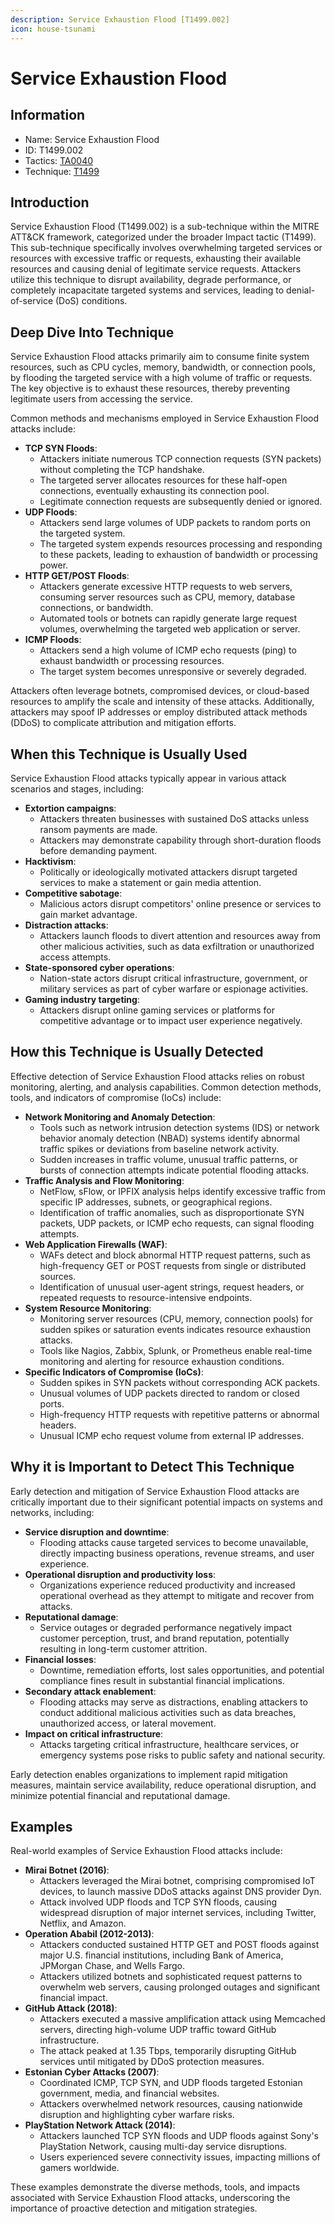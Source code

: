 ```yaml
---
description: Service Exhaustion Flood [T1499.002]
icon: house-tsunami
---
```


# Service Exhaustion Flood

## Information

* Name: Service Exhaustion Flood
* ID: T1499.002
* Tactics: [TA0040](../)
* Technique: [T1499](./)

## Introduction

Service Exhaustion Flood (T1499.002) is a sub-technique within the MITRE ATT\&CK framework, categorized under the broader Impact tactic (T1499). This sub-technique specifically involves overwhelming targeted services or resources with excessive traffic or requests, exhausting their available resources and causing denial of legitimate service requests. Attackers utilize this technique to disrupt availability, degrade performance, or completely incapacitate targeted systems and services, leading to denial-of-service (DoS) conditions.

## Deep Dive Into Technique

Service Exhaustion Flood attacks primarily aim to consume finite system resources, such as CPU cycles, memory, bandwidth, or connection pools, by flooding the targeted service with a high volume of traffic or requests. The key objective is to exhaust these resources, thereby preventing legitimate users from accessing the service.

Common methods and mechanisms employed in Service Exhaustion Flood attacks include:

* **TCP SYN Floods**:
  * Attackers initiate numerous TCP connection requests (SYN packets) without completing the TCP handshake.
  * The targeted server allocates resources for these half-open connections, eventually exhausting its connection pool.
  * Legitimate connection requests are subsequently denied or ignored.
* **UDP Floods**:
  * Attackers send large volumes of UDP packets to random ports on the targeted system.
  * The targeted system expends resources processing and responding to these packets, leading to exhaustion of bandwidth or processing power.
* **HTTP GET/POST Floods**:
  * Attackers generate excessive HTTP requests to web servers, consuming server resources such as CPU, memory, database connections, or bandwidth.
  * Automated tools or botnets can rapidly generate large request volumes, overwhelming the targeted web application or server.
* **ICMP Floods**:
  * Attackers send a high volume of ICMP echo requests (ping) to exhaust bandwidth or processing resources.
  * The target system becomes unresponsive or severely degraded.

Attackers often leverage botnets, compromised devices, or cloud-based resources to amplify the scale and intensity of these attacks. Additionally, attackers may spoof IP addresses or employ distributed attack methods (DDoS) to complicate attribution and mitigation efforts.

## When this Technique is Usually Used

Service Exhaustion Flood attacks typically appear in various attack scenarios and stages, including:

* **Extortion campaigns**:
  * Attackers threaten businesses with sustained DoS attacks unless ransom payments are made.
  * Attackers may demonstrate capability through short-duration floods before demanding payment.
* **Hacktivism**:
  * Politically or ideologically motivated attackers disrupt targeted services to make a statement or gain media attention.
* **Competitive sabotage**:
  * Malicious actors disrupt competitors' online presence or services to gain market advantage.
* **Distraction attacks**:
  * Attackers launch floods to divert attention and resources away from other malicious activities, such as data exfiltration or unauthorized access attempts.
* **State-sponsored cyber operations**:
  * Nation-state actors disrupt critical infrastructure, government, or military services as part of cyber warfare or espionage activities.
* **Gaming industry targeting**:
  * Attackers disrupt online gaming services or platforms for competitive advantage or to impact user experience negatively.

## How this Technique is Usually Detected

Effective detection of Service Exhaustion Flood attacks relies on robust monitoring, alerting, and analysis capabilities. Common detection methods, tools, and indicators of compromise (IoCs) include:

* **Network Monitoring and Anomaly Detection**:
  * Tools such as network intrusion detection systems (IDS) or network behavior anomaly detection (NBAD) systems identify abnormal traffic spikes or deviations from baseline network activity.
  * Sudden increases in traffic volume, unusual traffic patterns, or bursts of connection attempts indicate potential flooding attacks.
* **Traffic Analysis and Flow Monitoring**:
  * NetFlow, sFlow, or IPFIX analysis helps identify excessive traffic from specific IP addresses, subnets, or geographical regions.
  * Identification of traffic anomalies, such as disproportionate SYN packets, UDP packets, or ICMP echo requests, can signal flooding attempts.
* **Web Application Firewalls (WAF)**:
  * WAFs detect and block abnormal HTTP request patterns, such as high-frequency GET or POST requests from single or distributed sources.
  * Identification of unusual user-agent strings, request headers, or repeated requests to resource-intensive endpoints.
* **System Resource Monitoring**:
  * Monitoring server resources (CPU, memory, connection pools) for sudden spikes or saturation events indicates resource exhaustion attacks.
  * Tools like Nagios, Zabbix, Splunk, or Prometheus enable real-time monitoring and alerting for resource exhaustion conditions.
* **Specific Indicators of Compromise (IoCs)**:
  * Sudden spikes in SYN packets without corresponding ACK packets.
  * Unusual volumes of UDP packets directed to random or closed ports.
  * High-frequency HTTP requests with repetitive patterns or abnormal headers.
  * Unusual ICMP echo request volume from external IP addresses.

## Why it is Important to Detect This Technique

Early detection and mitigation of Service Exhaustion Flood attacks are critically important due to their significant potential impacts on systems and networks, including:

* **Service disruption and downtime**:
  * Flooding attacks cause targeted services to become unavailable, directly impacting business operations, revenue streams, and user experience.
* **Operational disruption and productivity loss**:
  * Organizations experience reduced productivity and increased operational overhead as they attempt to mitigate and recover from attacks.
* **Reputational damage**:
  * Service outages or degraded performance negatively impact customer perception, trust, and brand reputation, potentially resulting in long-term customer attrition.
* **Financial losses**:
  * Downtime, remediation efforts, lost sales opportunities, and potential compliance fines result in substantial financial implications.
* **Secondary attack enablement**:
  * Flooding attacks may serve as distractions, enabling attackers to conduct additional malicious activities such as data breaches, unauthorized access, or lateral movement.
* **Impact on critical infrastructure**:
  * Attacks targeting critical infrastructure, healthcare services, or emergency systems pose risks to public safety and national security.

Early detection enables organizations to implement rapid mitigation measures, maintain service availability, reduce operational disruption, and minimize potential financial and reputational damage.

## Examples

Real-world examples of Service Exhaustion Flood attacks include:

* **Mirai Botnet (2016)**:
  * Attackers leveraged the Mirai botnet, comprising compromised IoT devices, to launch massive DDoS attacks against DNS provider Dyn.
  * Attack involved UDP floods and TCP SYN floods, causing widespread disruption of major internet services, including Twitter, Netflix, and Amazon.
* **Operation Ababil (2012-2013)**:
  * Attackers conducted sustained HTTP GET and POST floods against major U.S. financial institutions, including Bank of America, JPMorgan Chase, and Wells Fargo.
  * Attackers utilized botnets and sophisticated request patterns to overwhelm web servers, causing prolonged outages and significant financial impact.
* **GitHub Attack (2018)**:
  * Attackers executed a massive amplification attack using Memcached servers, directing high-volume UDP traffic toward GitHub infrastructure.
  * The attack peaked at 1.35 Tbps, temporarily disrupting GitHub services until mitigated by DDoS protection measures.
* **Estonian Cyber Attacks (2007)**:
  * Coordinated ICMP, TCP SYN, and UDP floods targeted Estonian government, media, and financial websites.
  * Attackers overwhelmed network resources, causing nationwide disruption and highlighting cyber warfare risks.
* **PlayStation Network Attack (2014)**:
  * Attackers launched TCP SYN floods and UDP floods against Sony's PlayStation Network, causing multi-day service disruptions.
  * Users experienced severe connectivity issues, impacting millions of gamers worldwide.

These examples demonstrate the diverse methods, tools, and impacts associated with Service Exhaustion Flood attacks, underscoring the importance of proactive detection and mitigation strategies.
